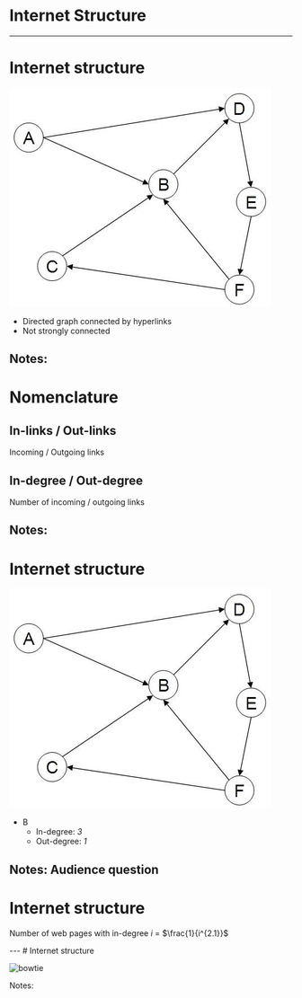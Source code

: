 # Internet Structure
---

# Internet structure

![web graph](images/web_graph.png)

* Directed graph connected by hyperlinks
* Not strongly connected

Notes:
---

# Nomenclature

## In-links / Out-links

Incoming / Outgoing links

## In-degree / Out-degree

Number of incoming / outgoing links

Notes:
---

# Internet structure

![web graph](images/web_graph.png)

* B
    * In-degree: *3* &shy;<!-- .element: class="fragment" data-fragment-index="" -->
    * Out-degree: *1* &shy;<!-- .element: class="fragment" data-fragment-index="" -->

Notes: Audience question
---

# Internet structure

Number of web pages with in-degree *i* = $\frac{1}{i^{2.1}}$

<div class="plot" id="in-degree-plot">
    <!--
     {
      "width": "800",
      "height": "600",
      "xAxis": {
       "domain": ["0", "20"],
       "label": "In-degree"
      },
      "yAxis": {
       "domain": ["0", "10000"],
       "label": "Proportional number of pages"
      },
      "data": [{ "fn": "10000*1/nthRoot(x, 2.1)" }]
    }
    -->
</div>
---
# Internet structure

![bowtie](images/bowtie.png)<!-- .element: class="stretch" -->

Notes:
